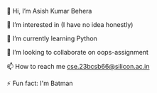 👋 Hi, I’m Asish Kumar Behera

👀 I’m interested in (I have no idea honestly)

🌱 I’m currently learning Python

💞️ I’m looking to collaborate on oops-assignment

📫 How to reach me cse.23bcsb66@silicon.ac.in

⚡ Fun fact: I'm Batman


